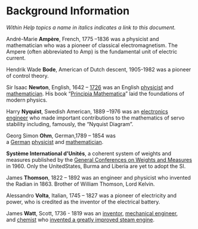# Background Information

*Within Help topics a name in italics indicates a link to this document.*

André-Marie **Ampère**, French, 1775 –1836 was a physicist and mathematician who was a pioneer of classical electromagnetism. The Ampere (often abbreviated to Amp) is the fundamental unit of electric current.

Hendrik Wade **Bode**, American of Dutch descent, 1905-1982 was a pioneer of control theory.

Sir Isaac **Newton**, English, 1642 – [1726](https://en.wikipedia.org/wiki/Old_Style_and_New_Style_dates) was an English [physicist](https://en.wikipedia.org/wiki/Physicist) and [mathematician](https://en.wikipedia.org/wiki/Mathematician). His book “[Principia Mathematica](https://en.wikipedia.org/wiki/Philosophi%C3%A6_Naturalis_Principia_Mathematica)” laid the foundations of modern physics.

Harry **Nyquist**, Swedish American, 1889 –1976 was an [electronics engineer](https://en.wikipedia.org/wiki/Electronic_engineer) who made important contributions to the mathematics of servo stability including, famously, the “Nyquist Diagram”.

Georg Simon **Ohm**, German,1789 – 1854 was a [German](https://en.wikipedia.org/wiki/Germany) [physicist](https://en.wikipedia.org/wiki/Physicist) and [mathematician](https://en.wikipedia.org/wiki/Mathematician).

**Système International d'Unités**, a coherent system of weights and measures published by the [General Conferences on Weights and Measures](https://en.wikipedia.org/wiki/General_Conference_on_Weights_and_Measures) in 1960. Only the UnitedStates, Burma and Liberia are yet to adopt the SI.

James **Thomson**, 1822 – 1892 was an engineer and physicist who invented the Radian in 1863. Brother of William Thomson, Lord Kelvin.

Alessandro **Volta**, Italian, 1745 – 1827 was a pioneer of electricity and power, who is credited as the inventor of the electrical battery.

James **Watt**, Scott, 1736 - 1819 was an [inventor](https://en.wikipedia.org/wiki/Invention), [mechanical engineer](https://en.wikipedia.org/wiki/Mechanical_engineer), and [chemist](https://en.wikipedia.org/wiki/Chemist) who [invented a greatly improved steam engine](https://en.wikipedia.org/wiki/Watt_steam_engine).

